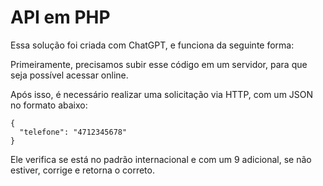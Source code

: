 # API em PHP
Essa solução foi criada com ChatGPT, e funciona da seguinte forma:

Primeiramente, precisamos subir esse código em um servidor, para que seja possível acessar online.

Após isso, é necessário realizar uma solicitação via HTTP, com um JSON no formato abaixo:

```
{
  "telefone": "4712345678"
}
```

Ele verifica se está no padrão internacional e com um 9 adicional, se não estiver, corrige e retorna o correto.
